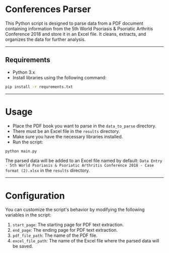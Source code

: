 # Conferences Parser

This Python script is designed to parse data from a PDF document containing information from the 5th World Psoriasis & Psoriatic Arthritis Conference 2018 and store it in an Excel file. It cleans, extracts, and organizes the data for further analysis.
___
## Requirements

- Python 3.x
- Install libraries using the following command:
```bash
pip install -r requrements.txt
```
___
# Usage
* Place the PDF book you want to parse in the `data_to_parse` directory.
* There must be an Excel file in the `results` directory.
* Make sure you have the necessary libraries installed.
* Run the script:
```bash
python main.py
```

The parsed data will be added to an Excel file named by default:
`Data Entry - 5th World Psoriasis & Psoriatic Arthritis Conference 2018 - Case format (2).xlsx`
in the `results` directory.
___
# Configuration
You can customize the script's behavior by modifying the following variables in the script:
1. `start_page`: The starting page for PDF text extraction.
2. `end_page`: The ending page for PDF text extraction.
3. `pdf_file_path`: The name of the PDF file.
4. `excel_file_path`: The name of the Excel file where the parsed data will be saved.
